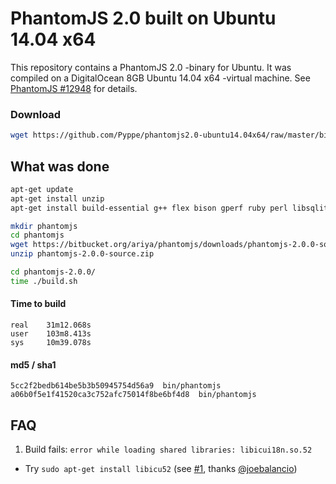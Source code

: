 # PhantomJS 2.0 built on Ubuntu 14.04 x64

This repository contains a PhantomJS 2.0 -binary for Ubuntu. It was compiled on a DigitalOcean 8GB Ubuntu 14.04 x64 -virtual machine. See [PhantomJS #12948](https://github.com/ariya/phantomjs/issues/12948) for details.

### Download
```bash
wget https://github.com/Pyppe/phantomjs2.0-ubuntu14.04x64/raw/master/bin/phantomjs
```

## What was done
```bash
apt-get update
apt-get install unzip
apt-get install build-essential g++ flex bison gperf ruby perl libsqlite3-dev libfontconfig1-dev libicu-dev libfreetype6 libssl-dev libpng-dev libjpeg-dev

mkdir phantomjs
cd phantomjs
wget https://bitbucket.org/ariya/phantomjs/downloads/phantomjs-2.0.0-source.zip
unzip phantomjs-2.0.0-source.zip

cd phantomjs-2.0.0/
time ./build.sh
```

#### Time to build
```
real    31m12.068s
user    103m8.413s
sys     10m39.078s
```

#### md5 / sha1
```
5cc2f2bedb614be5b3b50945754d56a9  bin/phantomjs
a06b0f5e1f41520ca3c752afc75014f8be6bf4d8  bin/phantomjs
```

## FAQ
1. Build fails: `error while loading shared libraries: libicui18n.so.52`
  * Try `sudo apt-get install libicu52` (see [#1](https://github.com/Pyppe/phantomjs2.0-ubuntu14.04x64/issues/1), thanks [@joebalancio](https://github.com/joebalancio))
